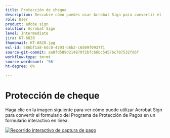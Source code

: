 ```yaml
---
title: Protección de cheque
description: Descubre cómo puedes usar Acrobat Sign para convertir el formulario del Programa de protección de pagos en un formulario interactivo online
role: User
product: adobe sign
solution: Acrobat Sign
level: Intermediate
jira: KT-6820
thumbnail: KT-6820.jpg
exl-id: 586bf1a8-6dc0-4293-b6b2-c6509f0937f1
source-git-commit: aa8fd589d214879f2bfcb6bc54576c707532fd6f
workflow-type: tm+mt
source-wordcount: '56'
ht-degree: 0%

---
```


# Protección de cheque

Haga clic en la imagen siguiente para ver cómo puede utilizar Acrobat Sign para convertir el formulario del Programa de Protección de Pagos en un formulario interactivo en línea.

[![Recorrido interactivo de captura de pago](../assets/Paycheck.jpg)](https://acrobatusers.com/paycheck-protection-program-resource-hub/walkthrough/)
